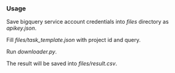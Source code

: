 ### Usage
Save bigquery service account credentials into *files* directory as *apikey.json*.

Fill *files/task_template.json* with project id and query.

Run *downloader.py*.

The result will be saved into *files/result.csv*.
